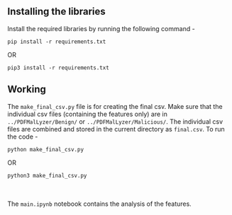 ## Installing the libraries

Install the required libraries by running the following command -

```
pip install -r requirements.txt
```
OR
```
pip3 install -r requirements.txt
```

## Working

The ```make_final_csv.py``` file is for creating the final csv. Make sure that the individual csv files (containing the features only) are in ```../PDFMalLyzer/Benign/``` or ```../PDFMalLyzer/Malicious/```. The individual csv files are combined and stored in the current directory as ```final.csv```. To run the code -

```
python make_final_csv.py
```
OR
```
python3 make_final_csv.py
```
\
\
The ```main.ipynb``` notebook contains the analysis of the features.